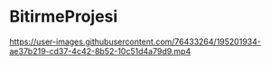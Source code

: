 # BitirmeProjesi

https://user-images.githubusercontent.com/76433264/195201934-ae37b219-cd37-4c42-8b52-10c51d4a79d9.mp4

